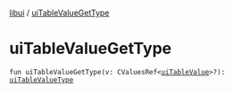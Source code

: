 [libui](index.md) / [uiTableValueGetType](./ui-table-value-get-type.md)

# uiTableValueGetType

`fun uiTableValueGetType(v: CValuesRef<`[`uiTableValue`](ui-table-value.md)`>?): `[`uiTableValueType`](ui-table-value-type.md)